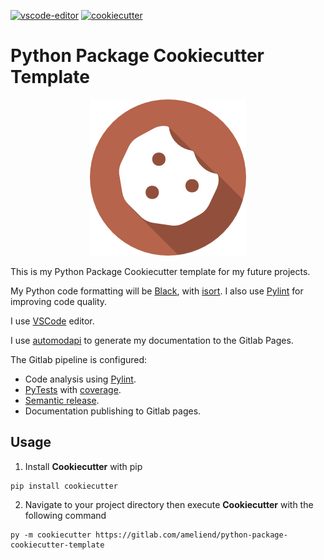 [![vscode-editor](https://badgen.net/badge/icon/visualstudio?icon=visualstudio&label)](https://code.visualstudio.com/)
[![cookiecutter](https://badgen.net/badge/icon/cookiecutter?icon=github&label&color=yellow)](https://github.com/cookiecutter/cookiecutter)

# Python Package Cookiecutter Template

<p align="center">
  <img src="./resources/logo.png">
</p>

This is my Python Package Cookiecutter template for my future projects.

My Python code formatting will be [Black](https://github.com/psf/black),
with [isort](https://github.com/PyCQA/isort).
I also use [Pylint](https://pypi.org/project/pylint/) for improving code quality.

I use [VSCode](https://code.visualstudio.com/) editor.

I use [automodapi](https://sphinx-automodapi.readthedocs.io/en/latest/) to generate my 
documentation to the Gitlab Pages.

The Gitlab pipeline is configured:

* Code analysis using [Pylint](https://pylint.org).
* [PyTests](https://docs.pytest.org/en/latest/) with [coverage](https://pytest-cov.readthedocs.io/en/latest/).
* [Semantic release](https://github.com/semantic-release/semantic-release).
* Documentation publishing to Gitlab pages.

## Usage

1. Install **Cookiecutter** with pip

```
pip install cookiecutter
```

2. Navigate to your project directory then execute **Cookiecutter** with the following command

```
py -m cookiecutter https://gitlab.com/ameliend/python-package-cookiecutter-template
```
